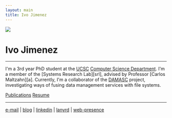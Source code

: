 ```yaml
---
layout: main
title: Ivo Jimenez
---
```


<img src="http://db.cs.ucsc.edu/sites/default/files/ivo.jpg" class="mypic">

Ivo Jimenez
===========

------------------------

I'm a 3rd year PhD student at the [UCSC][uc] [Computer Science Department][cs]. I'm a member of the 
[Systems Research Lab][srl], advised by Professor [Carlos Maltzahn][a]. Currently, I'm a 
collaborator of the [DAMASC][damasc] project, investigating ways of fusing data management services 
with file systems.

[Publications][p]
[Resume][r]

------------------------

[e-mail][e] | [blog][b] | [linkedin][l] | [lanyrd][y] | [web-presence][w]

[damasc]: http://systems.soe.ucsc.edu/projects/damasc
[uc]: http://ucsc.edu
[cs]: http://cs.ucsc.edu
[db]: http://db.cs.ucsc.edu
[i]:  http://db.cs.ucsc.edu/sites/default/files/ivo.jpg
[c]:  http://cs.ucsc.edu/~carlosm
[e]:  mailto:ivo@cs.ucsc.edu
[b]:  /blog_index.html
[p]:  http://scholar.google.com/citations?user=_f4sYhoAAAAJ
[r]:  /resume.pdf
[l]:  http://www.linkedin.com/in/ivotron
[y]:  http://lanyrd.com/people/ivotron/
[w]:  https://plus.google.com/105360754243680517376/about
